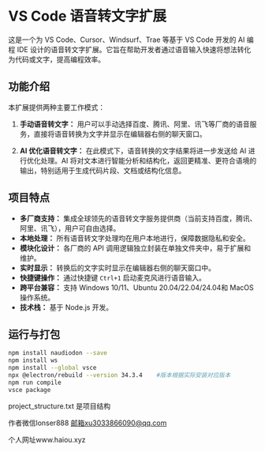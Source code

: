# VS Code 语音转文字扩展

这是一个为 VS Code、Cursor、Windsurf、Trae 等基于 VS Code 开发的 AI 编程 IDE 设计的语音转文字扩展。它旨在帮助开发者通过语音输入快速将想法转化为代码或文字，提高编程效率。

## 功能介绍

本扩展提供两种主要工作模式：

1.  **手动语音转文字：** 用户可以手动选择百度、腾讯、阿里、讯飞等厂商的语音服务，直接将语音转换为文字并显示在编辑器右侧的聊天窗口。

2.  **AI 优化语音转文字：** 在此模式下，语音转换的文字结果将进一步发送给 AI 进行优化处理。AI 将对文本进行智能分析和结构化，返回更精准、更符合语境的输出，特别适用于生成代码片段、文档或结构化信息。

## 项目特点

*   **多厂商支持：** 集成全球领先的语音转文字服务提供商（当前支持百度，腾讯、阿里、讯飞），用户可自由选择。
*   **本地处理：** 所有语音转文字处理均在用户本地进行，保障数据隐私和安全。
*   **模块化设计：** 各厂商的 API 调用逻辑独立封装在单独文件夹中，易于扩展和维护。
*   **实时显示：** 转换后的文字实时显示在编辑器右侧的聊天窗口中。
*   **快捷键操作：** 通过快捷键 `Ctrl+1` 启动麦克风进行语音输入。
*   **跨平台兼容：** 支持 Windows 10/11、Ubuntu 20.04/22.04/24.04和 MacOS 操作系统。
*   **技术栈：** 基于 Node.js 开发。

## 运行与打包

```bash
npm install naudiodon --save
npm install ws
npm install --global vsce
npx @electron/rebuild --version 34.3.4    #版本根据实际安装对应版本
npm run compile
vsce package
```

project_structure.txt 是项目结构

作者微信lonser888   邮箱xu3033866090@qq.com

个人网址www.haiou.xyz